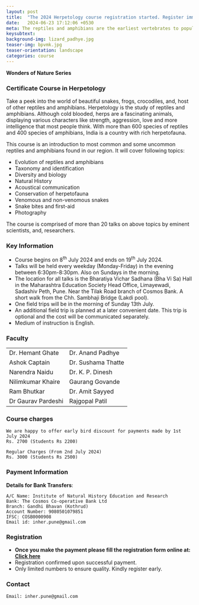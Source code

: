 ```yaml
---
layout: post
title:  "The 2024 Herpetology course registration started. Register immediately to book your place."
date:   2024-06-23 17:12:06 +0530
meta: The reptiles and amphibians are the earliest vertebrates to populate the land. This course conducted by eminent experts on reptiles and amphibians is a great introduction to the fantastic variety of snakes, lizards, frogs, crocodiles and other herpetofauna that inhabits our region. The course includes field visits on weekends for first hand primer and presentations covering variety of topics from identification to evolution. The course is open to all and will be conducted between 8th July - 19th July 2024 at the Bharatiya Vichar Sadhana Hall, Limayewadi, Sadashiv Peth, Pune.
keysubtext:
background-img: lizard_padhye.jpg
teaser-img: bpvmk.jpg
teaser-orientation: landscape
categories: course
---
```


**Wonders of Nature Series**

### Certificate Course in Herpetology

Take a peek into the world of beautiful snakes, frogs, crocodiles, and, host of other
reptiles and amphibians. Herpetology is the study of reptiles and amphibians.
Although cold blooded, herps are a fascinating animals, displaying various
characters like strength, aggression, love and more intelligence that most
people think. With more than 600 species of reptiles and 400 species of
amphibians, India is a country with rich herpetofauna.

This course is an introduction to most common and some uncommon reptiles and
amphibians found in our region. It will cover following topics:

+ Evolution of reptiles and amphibians
+ Taxonomy and identification
+ Diversity and biology
+ Natural History
+ Acoustical communication
+ Conservation of herpetofauna
+ Venomous and non-venomous snakes
+ Snake bites and first-aid
+ Photography

The course is comprised of more than 20 talks on above topics by eminent
scientists, and, researchers.


### Key Information ###
+ Course begins on 8<sup>th</sup> July 2024 and ends on 19<sup>th</sup> July 2024.
+ Talks will be held every weekday (Monday-Friday) in the evening between 6:30pm-8:30pm. Also on Sundays in the morning.
+ The location for all talks is the Bharatiya Vichar Sadhana (Bha Vi Sa) Hall in the Maharashtra Education Society Head Office, Limayewadi, Sadashiv Peth, Pune. Near the Tilak Road branch of Cosmos Bank. A short walk from the Chh. Sambhaji Bridge (Lakdi pool).
+ One field trips will be in the morning of Sunday 13th July.
+ An additional field trip is planned at a later convenient date. This trip is optional and the cost will be communicated separately.
+ Medium of instruction is English.


### Faculty
<table class="table table-striped">
    <tr>
    <td>Dr. Hemant Ghate</td>
    <td>Dr. Anand Padhye</td>
    </tr> <tr>
    <td>Ashok Captain</td>
    <td>Dr. Sushama Thatte</td>
    </tr> <tr>
    <td>Narendra Naidu</td>
    <td>Dr. K. P. Dinesh</td>
    </tr> <tr>
    <td>Nilimkumar Khaire</td>
    <td>Gaurang Govande</td>
    </tr>
    <tr>
    <td>Ram Bhutkar</td>
    <td>Dr. Amit Sayyed</td>
    </tr> <tr>
    <td>Dr Gaurav Pardeshi</td>
    <td>Rajgopal Patil</td>
    </tr>
</table>

### Course charges

    We are happy to offer early bird discount for payments made by 1st July 2024
    Rs. 2700 (Students Rs 2200)

    Regular Charges (From 2nd July 2024)
    Rs. 3000 (Students Rs 2500)


### Payment Information

**Details for Bank Transfers**:

    A/C Name: Institute of Natural History Education and Research
    Bank: The Cosmos Co-operative Bank Ltd
    Branch: Gandhi Bhavan (Kothrud)
    Account Number: 9080501079851
    IFSC: COSB0000908
    Email id: inher.pune@gmail.com


### Registration
+ **Once you make the payment please fill the registration form online at: [Click here](https://forms.gle/xS7YuiyF2x7LQHNw8)**
+ Registration confirmed upon successful payment.
+ Only limited numbers to ensure quality. Kindly register early.

### Contact
    Email: inher.pune@gmail.com
